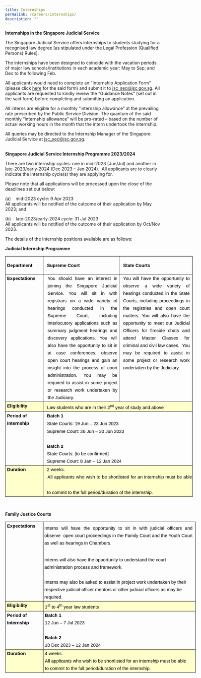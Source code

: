 ```yaml
---
title: Internships
permalink: /careers/internships/
description: ""
---
```

**Internships in the Singapore Judicial Service**

The Singapore Judicial Service offers internships to students studying for a recognised law degree [as stipulated under the Legal Profession (Qualified Persons) Rules]. 

The internships have been designed to coincide with the vacation periods of major law schools/institutions in each academic year: May to Sep; and Dec to the following Feb.

All applicants would need to complete an "Internship Application Form" (please click [here](https://go.gov.sg/judicialinternshipapplicationform) for the said form) and submit it to [jsc_sec@jsc.gov.sg](mailto:jsc_sec@jsc.gov.sg).  All applicants are requested to kindly review the “Guidance Notes” (set out in the said form) before completing and submitting an application. 

All interns are eligible for a monthly “internship allowance” at the prevailing rate prescribed by the Public Service Division.  The quantum of the said monthly “internship allowance” will be pro-rated – based on the number of actual working hours in the month that the intern undertook the internship. 

All queries may be directed to the Internship Manager of the Singapore Judicial Service at [jsc_sec@jsc.gov.sg](mailto:jsc_sec@jsc.gov.sg).
<br>
<br>

**Singapore Judicial Service Internship Programme 2023/2024**

There are two internship cycles: one in mid-2023 (Jun/Jul) and another in late-2023/early-2024 (Dec 2023 – Jan 2024).&nbsp; All applicants are to clearly indicate the internship cycle(s) they are applying for.&nbsp;


Please note that all applications will be processed upon the close of the deadlines set out below:

(a)&nbsp;&nbsp;&nbsp; mid-2023 cycle: 9 Apr 2023  
All applicants will be notified of the outcome of their application by May 2023; and&nbsp;

(b)&nbsp;&nbsp;&nbsp; late-2023/early-2024 cycle: 31 Jul 2023  
All applicants will be notified of the outcome of their application by Oct/Nov 2023.

The details of the internship positions available are as follows:

**Judicial Internship Programme**

<table style="width:453.2pt;border-collapse:collapse;border:none;mso-border-alt:solid windowtext .5pt;
 mso-yfti-tbllook:1184;mso-padding-alt:0cm 0cm 0cm 0cm;mso-border-insideh:.5pt solid windowtext;
 mso-border-insidev:.5pt solid windowtext" width="604" cellpadding="0" cellspacing="0" border="1" class="MsoNormalTable"><tbody><tr style="mso-yfti-irow:0;mso-yfti-firstrow:yes;height:43.25pt"><td style="width:91.75pt;border:solid windowtext 1.0pt;mso-border-alt:
  solid windowtext .5pt;padding:.75pt .75pt .75pt .75pt;height:43.25pt" width="122"><p style="margin:0cm;line-height:18.0pt"><strong><span style="font-size:11.0pt;
  font-family:&quot;Arial&quot;,sans-serif;color:black;border:none windowtext 1.0pt;
  mso-border-alt:none windowtext 0cm;padding:0cm"><span style="mso-spacerun:yes">&nbsp;</span>Department</span></strong><b><span style="font-size:11.0pt;font-family:&quot;Arial&quot;,sans-serif;color:black;
  border:none windowtext 1.0pt;mso-border-alt:none windowtext 0cm;padding:0cm"></span></b></p></td><td style="width:184.25pt;border:solid windowtext 1.0pt;border-left:
  none;mso-border-left-alt:solid windowtext .5pt;mso-border-alt:solid windowtext .5pt;
  padding:.75pt .75pt .75pt .75pt;height:43.25pt" width="246"><p style="margin:0cm;line-height:18.0pt"><strong><span style="font-size:11.0pt;
  font-family:&quot;Arial&quot;,sans-serif;color:black;border:none windowtext 1.0pt;
  mso-border-alt:none windowtext 0cm;padding:0cm"><span style="mso-spacerun:yes">&nbsp; </span>Supreme Court</span></strong><b><span style="font-size:11.0pt;font-family:&quot;Arial&quot;,sans-serif;color:black;
  border:none windowtext 1.0pt;mso-border-alt:none windowtext 0cm;padding:0cm"></span></b></p></td><td style="width:177.2pt;border:solid windowtext 1.0pt;border-left:
  none;mso-border-left-alt:solid windowtext .5pt;mso-border-alt:solid windowtext .5pt;
  padding:.75pt .75pt .75pt .75pt;height:43.25pt" width="236"><p style="margin-top:0cm;margin-right:0cm;margin-bottom:0cm;margin-left:7.1pt;
  line-height:18.0pt"><strong><span style="font-size:11.0pt;font-family:&quot;Arial&quot;,sans-serif;
  color:black;border:none windowtext 1.0pt;mso-border-alt:none windowtext 0cm;
  padding:0cm">State Courts</span></strong><span style="font-size:11.0pt;
  font-family:&quot;Arial&quot;,sans-serif;color:black"></span></p></td></tr><tr style="mso-yfti-irow:1"><td style="width:91.75pt;border:solid windowtext 1.0pt;
  border-top:none;mso-border-top-alt:solid windowtext .5pt;mso-border-alt:solid windowtext .5pt;
  padding:.75pt .75pt .75pt .75pt" valign="top" width="122"><p style="margin:0cm;text-align:justify;text-justify:inter-ideograph;
  line-height:18.0pt"><strong><span style="font-size:11.0pt;font-family:&quot;Arial&quot;,sans-serif;
  color:black;border:none windowtext 1.0pt;mso-border-alt:none windowtext 0cm;
  padding:0cm"><span style="mso-spacerun:yes">&nbsp;</span>Expectations</span></strong><span style="font-size:11.0pt;font-family:&quot;Arial&quot;,sans-serif;color:black"></span></p></td><td style="width:184.25pt;border-top:none;border-left:
  none;border-bottom:solid windowtext 1.0pt;border-right:solid windowtext 1.0pt;
  mso-border-top-alt:solid windowtext .5pt;mso-border-left-alt:solid windowtext .5pt;
  mso-border-alt:solid windowtext .5pt;padding:.75pt .75pt .75pt .75pt" valign="top" width="246"><p style="margin-top:0cm;margin-right:4.6pt;margin-bottom:0cm;margin-left:
  7.8pt;text-align:justify;text-justify:inter-ideograph;line-height:18.0pt"><span style="font-size:11.0pt;font-family:&quot;Arial&quot;,sans-serif;color:black;
  border:none windowtext 1.0pt;mso-border-alt:none windowtext 0cm;padding:0cm">You should have an interest in joining the Singapore Judicial Service. You will sit in with registrars on a wide variety of hearings conducted in the Supreme Court, including interlocutory applications such as summary judgment hearings and discovery applications. You will also have the opportunity to sit in at case conferences, observe open court hearings and gain an insight into the process of court administration. You may be required to assist in some project or research work undertaken by the Judiciary.</span></p></td><td style="width:177.2pt;border-top:none;border-left:
  none;border-bottom:solid windowtext 1.0pt;border-right:solid windowtext 1.0pt;
  mso-border-top-alt:solid windowtext .5pt;mso-border-left-alt:solid windowtext .5pt;
  mso-border-alt:solid windowtext .5pt;padding:.75pt .75pt .75pt .75pt" valign="top" width="236"><p style="margin-top:0cm;margin-right:5.7pt;margin-bottom:0cm;margin-left:
  7.1pt;text-align:justify;text-justify:inter-ideograph;line-height:18.0pt"><span style="font-size:11.0pt;font-family:&quot;Arial&quot;,sans-serif;color:black;
  border:none windowtext 1.0pt;mso-border-alt:none windowtext 0cm;padding:0cm">You will have the opportunity to observe a wide variety of hearings conducted in the State Courts, including proceedings in the registries and open court matters. You will also have the opportunity to meet our Judicial Officers for fireside chats and attend Master Classes for criminal and civil law cases.<span style="mso-spacerun:yes">&nbsp; </span>You may be required to assist in some project or research work undertaken by the Judiciary.</span><span style="font-size:11.0pt;font-family:&quot;Arial&quot;,sans-serif;color:black"></span></p></td></tr><tr style="mso-yfti-irow:2"><td style="width:91.75pt;border:solid windowtext 1.0pt;
  border-top:none;mso-border-top-alt:solid windowtext .5pt;mso-border-alt:solid windowtext .5pt;
  background:#FFFFCC;padding:.75pt .75pt .75pt .75pt" valign="top" width="122"><p style="margin:0cm;text-align:justify;text-justify:inter-ideograph;
  line-height:18.0pt"><strong><span style="font-size:11.0pt;font-family:&quot;Arial&quot;,sans-serif;
  color:black;border:none windowtext 1.0pt;mso-border-alt:none windowtext 0cm;
  padding:0cm"><span style="mso-spacerun:yes">&nbsp;</span>Eligibility</span></strong><span style="font-size:11.0pt;font-family:&quot;Arial&quot;,sans-serif;color:black"></span></p></td><td style="width:361.45pt;border-top:none;
  border-left:none;border-bottom:solid windowtext 1.0pt;border-right:solid windowtext 1.0pt;
  mso-border-top-alt:solid windowtext .5pt;mso-border-left-alt:solid windowtext .5pt;
  mso-border-alt:solid windowtext .5pt;background:#FFFFCC;padding:.75pt .75pt .75pt .75pt" valign="top" colspan="2" width="482"><p style="margin:0cm;text-align:justify;text-justify:inter-ideograph;
  line-height:18.0pt"><span style="font-size:11.0pt;font-family:&quot;Arial&quot;,sans-serif;
  color:black;border:none windowtext 1.0pt;mso-border-alt:none windowtext 0cm;
  padding:0cm"><span style="mso-spacerun:yes">&nbsp;</span></span><span style="color:black;mso-color-alt:windowtext"><span style="mso-spacerun:yes">&nbsp;</span></span><span style="font-size:11.0pt;
  font-family:&quot;Arial&quot;,sans-serif;color:black;border:none windowtext 1.0pt;
  mso-border-alt:none windowtext 0cm;padding:0cm">Law students who are in their 2<sup>nd </sup>year of study and above</span></p></td></tr><tr style="mso-yfti-irow:3"><td style="width:91.75pt;border:solid windowtext 1.0pt;
  border-top:none;mso-border-top-alt:solid windowtext .5pt;mso-border-alt:solid windowtext .5pt;
  padding:.75pt .75pt .75pt .75pt" valign="top" width="122"><p style="margin:0cm;line-height:18.0pt"><strong><span style="font-size:11.0pt;
  font-family:&quot;Arial&quot;,sans-serif;color:black;border:none windowtext 1.0pt;
  mso-border-alt:none windowtext 0cm;padding:0cm"><span style="mso-spacerun:yes">&nbsp;</span>Period of <span style="mso-spacerun:yes">&nbsp;</span><br><span style="mso-spacerun:yes">&nbsp;</span>Internship</span></strong><span style="font-size:11.0pt;font-family:&quot;Arial&quot;,sans-serif;color:black"></span></p></td><td style="width:361.45pt;border-top:none;
  border-left:none;border-bottom:solid windowtext 1.0pt;border-right:solid windowtext 1.0pt;
  mso-border-top-alt:solid windowtext .5pt;mso-border-left-alt:solid windowtext .5pt;
  mso-border-alt:solid windowtext .5pt;padding:.75pt .75pt .75pt .75pt" valign="top" colspan="2" width="482"><p style="margin:0cm;line-height:18.0pt"><strong><span style="font-size:11.0pt;
  font-family:&quot;Arial&quot;,sans-serif;color:black;border:none windowtext 1.0pt;
  mso-border-alt:none windowtext 0cm;padding:0cm"><span style="mso-spacerun:yes">&nbsp; </span>Batch 1</span></strong><b><span style="font-size:11.0pt;font-family:&quot;Arial&quot;,sans-serif;color:black;
  border:none windowtext 1.0pt;mso-border-alt:none windowtext 0cm;padding:0cm"><br></span></b><span style="font-size:11.0pt;font-family:&quot;Arial&quot;,sans-serif;
  color:black;border:none windowtext 1.0pt;mso-border-alt:none windowtext 0cm;
  padding:0cm"><span style="mso-spacerun:yes">&nbsp;</span></span><span style="mso-spacerun:yes">&nbsp;</span><span style="font-size:11.0pt;font-family:
  &quot;Arial&quot;,sans-serif;color:black;border:none windowtext 1.0pt;mso-border-alt:
  none windowtext 0cm;padding:0cm">State Courts: 19 Jun – 23 Jun 2023</span></p><p style="margin:0cm;line-height:18.0pt"><span style="font-size:11.0pt;
  font-family:&quot;Arial&quot;,sans-serif;color:black;border:none windowtext 1.0pt;
  mso-border-alt:none windowtext 0cm;padding:0cm"><span style="mso-spacerun:yes">&nbsp;</span></span><span style="mso-spacerun:yes">&nbsp;</span><span style="font-size:11.0pt;font-family:
  &quot;Arial&quot;,sans-serif;color:black;border:none windowtext 1.0pt;mso-border-alt:
  none windowtext 0cm;padding:0cm">Supreme Court:&nbsp;26 Jun – 30 Jun 2023&nbsp; &nbsp; &nbsp; &nbsp; &nbsp; &nbsp; &nbsp; &nbsp; &nbsp; &nbsp; &nbsp; &nbsp; &nbsp; &nbsp; &nbsp; &nbsp;<br style="mso-special-character:line-break"><br style="mso-special-character:line-break"></span><span style="font-size:11.0pt;font-family:&quot;Arial&quot;,sans-serif;
  color:black"></span></p><p style="margin:0cm;line-height:18.0pt"><strong><span style="font-size:11.0pt;
  font-family:&quot;Arial&quot;,sans-serif;color:black;border:none windowtext 1.0pt;
  mso-border-alt:none windowtext 0cm;padding:0cm"><span style="mso-spacerun:yes">&nbsp; </span>Batch 2&nbsp;</span></strong><i><span style="font-size:11.0pt;font-family:&quot;Arial&quot;,sans-serif;color:black;
  border:none windowtext 1.0pt;mso-border-alt:none windowtext 0cm;padding:0cm"><br></span></i><span style="font-size:11.0pt;font-family:&quot;Arial&quot;,sans-serif;
  color:black;border:none windowtext 1.0pt;mso-border-alt:none windowtext 0cm;
  padding:0cm"><span style="mso-spacerun:yes">&nbsp; </span>State Courts: [to be confirmed]</span><span style="font-size:11.0pt;font-family:&quot;Arial&quot;,sans-serif;color:black;
  border:none windowtext 1.0pt;mso-border-alt:none windowtext 0cm;padding:0cm"><br><span style="mso-spacerun:yes">&nbsp;</span><span style="mso-spacerun:yes">&nbsp;</span>Supreme Court: 8 Jan – 12 Jan 2024</span></p></td></tr><tr style="mso-yfti-irow:4;mso-yfti-lastrow:yes"><td style="width:91.75pt;border:solid windowtext 1.0pt;
  border-top:none;mso-border-top-alt:solid windowtext .5pt;mso-border-alt:solid windowtext .5pt;
  background:#FFFFCC;padding:.75pt .75pt .75pt .75pt" valign="top" width="122"><p style="margin:0cm;text-align:justify;text-justify:inter-ideograph;
  line-height:18.0pt"><strong><span style="font-size:11.0pt;font-family:&quot;Arial&quot;,sans-serif;
  color:black;border:none windowtext 1.0pt;mso-border-alt:none windowtext 0cm;
  padding:0cm"><span style="mso-spacerun:yes">&nbsp;</span>Duration</span></strong><span style="font-size:11.0pt;font-family:&quot;Arial&quot;,sans-serif;color:black"></span></p></td><td style="width:361.45pt;border-top:none;
  border-left:none;border-bottom:solid windowtext 1.0pt;border-right:solid windowtext 1.0pt;
  mso-border-top-alt:solid windowtext .5pt;mso-border-left-alt:solid windowtext .5pt;
  mso-border-alt:solid windowtext .5pt;background:#FFFFCC;padding:.75pt .75pt .75pt .75pt" valign="top" colspan="2" width="482"><p style="margin:0cm;text-align:justify;text-justify:inter-ideograph;
  line-height:18.0pt"><span style="font-size:11.0pt;font-family:&quot;Arial&quot;,sans-serif;
  color:black;border:none windowtext 1.0pt;mso-border-alt:none windowtext 0cm;
  padding:0cm"><span style="mso-spacerun:yes">&nbsp;</span><span style="mso-spacerun:yes">&nbsp;</span>2 weeks.</span><span style="font-size:11.0pt;
  font-family:&quot;Arial&quot;,sans-serif;color:black"></span></p><p style="margin:0cm;text-align:justify;text-justify:inter-ideograph;
  line-height:18.0pt"><span style="font-size:11.0pt;font-family:&quot;Arial&quot;,sans-serif;
  color:black;border:none windowtext 1.0pt;mso-border-alt:none windowtext 0cm;
  padding:0cm"><span style="mso-spacerun:yes">&nbsp;</span><span style="mso-spacerun:yes">&nbsp;</span>All applicants who wish to be shortlisted for an internship must be able <span style="mso-spacerun:yes">&nbsp;</span></span><span style="color:black;mso-color-alt:windowtext"><span style="mso-spacerun:yes">&nbsp; </span></span><span style="font-size:11.0pt;
  font-family:&quot;Arial&quot;,sans-serif;color:black;border:none windowtext 1.0pt;
  mso-border-alt:none windowtext 0cm;padding:0cm"> </span></p><p style="margin:0cm;line-height:18.0pt"><span style="font-size:11.0pt;
  font-family:&quot;Arial&quot;,sans-serif;color:black;border:none windowtext 1.0pt;
  mso-border-alt:none windowtext 0cm;padding:0cm"><span style="mso-spacerun:yes">&nbsp;</span></span><span style="mso-spacerun:yes">&nbsp;</span><span style="font-size:11.0pt;font-family:
  &quot;Arial&quot;,sans-serif;color:black;border:none windowtext 1.0pt;mso-border-alt:
  none windowtext 0cm;padding:0cm">to commit to the full period/duration of the internship.</span></p></td></tr></tbody></table>

<br>

**Family Justice Courts**


<table style="width:460.45pt;border-collapse:collapse;border:none;mso-border-alt:
 solid windowtext .5pt;mso-yfti-tbllook:1184;mso-padding-alt:0cm 0cm 0cm 0cm;
 mso-border-insideh:.5pt solid windowtext;mso-border-insidev:.5pt solid windowtext" width="614" cellpadding="0" cellspacing="0" border="1" class="MsoNormalTable"><tbody><tr style="mso-yfti-irow:0;mso-yfti-firstrow:yes"><td style="width:89.4pt;border:solid windowtext 1.0pt;
  mso-border-alt:solid windowtext .5pt;padding:.75pt .75pt .75pt .75pt" valign="top" width="119"><p style="margin:0cm;text-align:justify;text-justify:inter-ideograph;
  line-height:18.0pt"><strong><span style="font-size:11.0pt;font-family:&quot;Arial&quot;,sans-serif;
  color:black;border:none windowtext 1.0pt;mso-border-alt:none windowtext 0cm;
  padding:0cm"><span style="mso-spacerun:yes">&nbsp;</span>Expectations</span></strong><span style="font-size:11.0pt;font-family:&quot;Arial&quot;,sans-serif;color:black"></span></p></td><td style="width:371.05pt;border:solid windowtext 1.0pt;
  border-left:none;mso-border-left-alt:solid windowtext .5pt;mso-border-alt:
  solid windowtext .5pt;padding:.75pt .75pt .75pt .75pt" valign="top" width="495"><p style="margin-top:5.0pt;margin-right:6.15pt;margin-bottom:0cm;margin-left:
  1.95pt;text-align:justify;text-justify:inter-ideograph;line-height:18.0pt"><span style="font-size:11.0pt;font-family:&quot;Arial&quot;,sans-serif;color:black;
  border:none windowtext 1.0pt;mso-border-alt:none windowtext 0cm;padding:0cm">Interns will have the opportunity to sit in with judicial officers and observe<span style="mso-spacerun:yes">&nbsp;</span><span style="mso-spacerun:yes">&nbsp;</span>open court proceedings in the Family Court and the Youth Court as well as hearings in Chambers.</span></p><p style="margin-top:5.0pt;margin-right:6.15pt;margin-bottom:0cm;margin-left:
  1.95pt;line-height:18.0pt"><span style="font-size:11.0pt;font-family:&quot;Arial&quot;,sans-serif;
  color:black;border:none windowtext 1.0pt;mso-border-alt:none windowtext 0cm;
  padding:0cm"><br>Interns will also have the opportunity to understand the court administration process and framework.<br style="mso-special-character:line-break">
	<br></span></p><p style="margin-top:0cm;margin-right:6.15pt;margin-bottom:0cm;margin-left:
  1.95pt;text-align:justify;text-justify:inter-ideograph;line-height:18.0pt"><span style="font-size:11.0pt;font-family:&quot;Arial&quot;,sans-serif;color:black;
  border:none windowtext 1.0pt;mso-border-alt:none windowtext 0cm;padding:0cm">Interns may also be asked to assist in project work undertaken by their<br>respective judicial officer mentors or other judicial officers as may be<br>required.<span style="mso-spacerun:yes">&nbsp;</span></span></p></td></tr><tr style="mso-yfti-irow:1"><td style="width:89.4pt;border:solid windowtext 1.0pt;
  border-top:none;mso-border-top-alt:solid windowtext .5pt;mso-border-alt:solid windowtext .5pt;
  background:#FFFFCC;padding:.75pt .75pt .75pt .75pt" valign="top" width="119"><p style="margin:0cm;text-align:justify;text-justify:inter-ideograph;
  line-height:18.0pt"><strong><span style="font-size:11.0pt;font-family:&quot;Arial&quot;,sans-serif;
  color:black;border:none windowtext 1.0pt;mso-border-alt:none windowtext 0cm;
  padding:0cm"><span style="mso-spacerun:yes">&nbsp;</span>Eligibility</span></strong><span style="font-size:11.0pt;font-family:&quot;Arial&quot;,sans-serif;color:black"></span></p></td><td style="width:371.05pt;border-top:none;border-left:
  none;border-bottom:solid windowtext 1.0pt;border-right:solid windowtext 1.0pt;
  mso-border-top-alt:solid windowtext .5pt;mso-border-left-alt:solid windowtext .5pt;
  mso-border-alt:solid windowtext .5pt;background:#FFFFCC;padding:.75pt .75pt .75pt .75pt" valign="top" width="495"><p style="margin:0cm;text-align:justify;text-justify:inter-ideograph;
  line-height:18.0pt"><span style="font-size:11.0pt;font-family:&quot;Arial&quot;,sans-serif;
  color:black;border:none windowtext 1.0pt;mso-border-alt:none windowtext 0cm;
  padding:0cm"><span style="mso-spacerun:yes">&nbsp;</span>1<sup>st</sup>&nbsp;to 4<sup>th</sup>&nbsp;year law students</span></p></td></tr><tr style="mso-yfti-irow:2"><td style="width:89.4pt;border:solid windowtext 1.0pt;
  border-top:none;mso-border-top-alt:solid windowtext .5pt;mso-border-alt:solid windowtext .5pt;
  padding:.75pt .75pt .75pt .75pt" valign="top" width="119"><p style="margin:0cm;line-height:18.0pt"><strong><span style="font-size:11.0pt;
  font-family:&quot;Arial&quot;,sans-serif;color:black;border:none windowtext 1.0pt;
  mso-border-alt:none windowtext 0cm;padding:0cm"><span style="mso-spacerun:yes">&nbsp;</span>Period of<br></span></strong><strong><span style="font-size:11.0pt;color:black;border:
  none windowtext 1.0pt;mso-border-alt:none windowtext 0cm;padding:0cm"><span style="mso-spacerun:yes">&nbsp;</span></span></strong><strong><span style="font-size:11.0pt;font-family:&quot;Arial&quot;,sans-serif;color:black;
  border:none windowtext 1.0pt;mso-border-alt:none windowtext 0cm;padding:0cm">Internship</span></strong><span style="font-size:11.0pt;font-family:&quot;Arial&quot;,sans-serif;color:black"></span></p></td><td style="width:371.05pt;border-top:none;border-left:
  none;border-bottom:solid windowtext 1.0pt;border-right:solid windowtext 1.0pt;
  mso-border-top-alt:solid windowtext .5pt;mso-border-left-alt:solid windowtext .5pt;
  mso-border-alt:solid windowtext .5pt;padding:.75pt .75pt .75pt .75pt" valign="top" width="495"><p style="margin:0cm;line-height:18.0pt"><strong><span style="font-size:11.0pt;
  font-family:&quot;Arial&quot;,sans-serif;color:black;border:none windowtext 1.0pt;
  mso-border-alt:none windowtext 0cm;padding:0cm"><span style="mso-spacerun:yes">&nbsp;</span>Batch 1</span></strong><b><span style="font-size:11.0pt;font-family:&quot;Arial&quot;,sans-serif;color:black;
  border:none windowtext 1.0pt;mso-border-alt:none windowtext 0cm;padding:0cm"><br></span></b><span style="font-size:11.0pt;font-family:&quot;Arial&quot;,sans-serif;
  color:black;border:none windowtext 1.0pt;mso-border-alt:none windowtext 0cm;
  padding:0cm"><span style="mso-spacerun:yes">&nbsp;</span>12 Jun – 7 Jul 2023</span></p><p style="margin:0cm;line-height:18.0pt"><span style="font-size:11.0pt;
  font-family:&quot;Arial&quot;,sans-serif;color:black;border:none windowtext 1.0pt;
  mso-border-alt:none windowtext 0cm;padding:0cm">&nbsp;</span></p><p style="margin:0cm;line-height:18.0pt"><strong><span style="font-size:11.0pt;
  font-family:&quot;Arial&quot;,sans-serif;color:black;border:none windowtext 1.0pt;
  mso-border-alt:none windowtext 0cm;padding:0cm"><span style="mso-spacerun:yes">&nbsp;</span>Batch 2&nbsp;</span></strong><i><span style="font-size:11.0pt;font-family:&quot;Arial&quot;,sans-serif;color:black;
  border:none windowtext 1.0pt;mso-border-alt:none windowtext 0cm;padding:0cm"><br></span></i><span style="font-size:11.0pt;font-family:&quot;Arial&quot;,sans-serif;
  color:black;border:none windowtext 1.0pt;mso-border-alt:none windowtext 0cm;
  padding:0cm"><span style="mso-spacerun:yes">&nbsp;</span>18 Dec 2023 – 12 Jan 2024</span></p></td></tr><tr style="mso-yfti-irow:3;mso-yfti-lastrow:yes"><td style="width:89.4pt;border:solid windowtext 1.0pt;
  border-top:none;mso-border-top-alt:solid windowtext .5pt;mso-border-alt:solid windowtext .5pt;
  background:#FFFFCC;padding:.75pt .75pt .75pt .75pt" valign="top" width="119"><p style="margin:0cm;text-align:justify;text-justify:inter-ideograph;
  line-height:18.0pt"><strong><span style="font-size:11.0pt;font-family:&quot;Arial&quot;,sans-serif;
  color:black;border:none windowtext 1.0pt;mso-border-alt:none windowtext 0cm;
  padding:0cm"><span style="mso-spacerun:yes">&nbsp;</span>Duration</span></strong><span style="font-size:11.0pt;font-family:&quot;Arial&quot;,sans-serif;color:black"></span></p></td><td style="width:371.05pt;border-top:none;border-left:
  none;border-bottom:solid windowtext 1.0pt;border-right:solid windowtext 1.0pt;
  mso-border-top-alt:solid windowtext .5pt;mso-border-left-alt:solid windowtext .5pt;
  mso-border-alt:solid windowtext .5pt;background:#FFFFCC;padding:.75pt .75pt .75pt .75pt" valign="top" width="495"><p style="margin:0cm;text-align:justify;text-justify:inter-ideograph;
  line-height:18.0pt"><span style="font-size:11.0pt;font-family:&quot;Arial&quot;,sans-serif;
  color:black;border:none windowtext 1.0pt;mso-border-alt:none windowtext 0cm;
  padding:0cm"><span style="mso-spacerun:yes">&nbsp;</span>4 weeks.</span><span style="font-size:11.0pt;font-family:&quot;Arial&quot;,sans-serif;color:black"></span></p><p style="margin-top:0cm;margin-right:13.2pt;margin-bottom:0cm;margin-left:
  0cm;text-align:justify;text-justify:inter-ideograph;line-height:18.0pt"><span style="font-size:11.0pt;font-family:&quot;Arial&quot;,sans-serif;color:black;
  border:none windowtext 1.0pt;mso-border-alt:none windowtext 0cm;padding:0cm"><span style="mso-spacerun:yes">&nbsp;</span>All applicants who wish to be shortlisted for an internship must be able <span style="mso-spacerun:yes">&nbsp;</span><br><span style="mso-spacerun:yes">&nbsp;</span>to commit to the full period/duration of the internship.</span></p></td></tr></tbody></table>